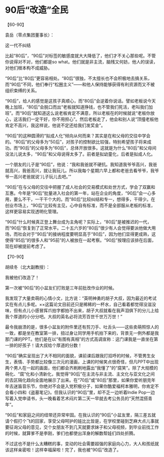 # 90后“改造”全民

【60-90】

袁岳（零点集团董事长）：

这一代不纠结

比起“80后”，“90后”对标签的敏感度就大大降低了，他们才不关心那些呢。不管你说得对不对，他们都是so what。他们就是非主流，脑残又何妨，他人的误读，对他们根本构不成威胁。

“90后”比“80后”更容易相处。“80后”很独，不太擅长也不会积极地去搞关系，而“90后”不同，他们奉行“松圈主义”——和他人保持能够获得有利资源而又不被组织束缚的关系。

“90后”，给人的感觉是这孩子真顺心，而“80后”会逆着你说话。譬如老板说今天晚上加班，“80后”会脱口而出“老板就知道挣钱，也不管我们死活，老叫我们加班”。而“90后”就知道这么说老板肯定不满意，所以老板在的时候就说“老板你放心，这活我们一定干好，你不用担心”。然后老板走了，他会和别人说“顶撞老板他肯定不高兴，我这样说，他说不定还给我们发奖金”。

“90后”的这种圆滑的“拟成人化”倾向从何而来？其实是在和父母的交往中学会的。“80后”的父母多为“50后”，对孩子的控制欲比较强，特别希望孩子将来成功。而“90后”的父母多为“60后”，总体开放很多。这就是为什么“80后”和父母间没法儿说太多，“90后”和父母说得太多了。前者是拟幼童化，后者是拟成人化。

一个朋友的儿子是“90后”，他说：“我和我爸就不硬抗。我知道我爷爷高兴，我爸就高兴，我爸高兴，就让我玩儿。所以我每个星期六早上都和老爸去看爷爷，我爷爷一高兴老爸就说‘儿子玩儿去吧。’”

“90后”在与父母的交往中把握了成人社会的交易模式和处世方式，学会了双赢和互惠。今年是“90后”批量进入社会的第一年，站在企业的角度，“90后”会一心多用，要么不干，一干干个大的。而“80后”比较纠结和专一，想得多，干得少。在创业市场上，“90后”比较有主见，心中自有标准，而不是全部服从老板的标准，这样更容易实现透明化管理。

“90后”什么时候真正登上舞台成为主角呢？实际上，“80后”是被推迟的一代，而“90后”恢复到了正常水平。二十五六岁的“80后”很少有人会觉得要派他做大用场，而社会对于“90后”的接纳程度要明显高于“80后”，因为他们显得更成熟，这使得“85后”的很多人和“95前”的人被放在一起考察。“90后”按理应该排在后面，现在却被提前考虑了。

【70-90】

胡续冬（北大副教授）：

我被他们改造了！

第一次被“90后”的小盆友们打败是三年前批改作业的时候。

我发现了大量卖萌的心情小文，比方说：“英明神勇的胡子大叔，因为最近的考试实在有点儿多呢。××这篇论文目前还只是稀稀的一杯水，自己看着都觉得没滋没味，但有点儿小感冒挥爪拍字都拍不出来，胡子大叔就看在我声泪俱下的分儿上给我个厚道的小分分吧。大叔的英名必将流芳百世千世万万世！”

最令我崩溃的是，很多小盆友的附件里还有剪刀手、吐舌头——这些卖萌照惊人的一致，都是坐在教室第一排，扭过身让同学用手机拍下来的，背景无一例外都是我那门课的PPT。他们是在以“有图有真相”的方式高调宣称：这门课我是一直坐在第一排的好孩子！请大叔给个厚道的分数！

“90后”确实呈现出了大不相同的面貌，课前课后跟我打招呼的时候，不管男生女生，表情、手势都比较像三次元的漫画，上课的时候笑点很奇怪，但凡PPT中出现两个男人在一起的画面，他们都会齐刷刷地露出“我懂了”的“腐笑”。除了大规模的萌化、“腐”化和小清新化，我觉得“90后”在主流与非主流、主文化与亚文化之间的去区隔化趋向全面地展示了出来。在“70后”或“80后”那里，如果你爱听朋克年年去迷笛音乐节，你绝对不会是入党积极分子，如果你酷爱福柯本雅明，你肯定不会看小四和《盗墓笔记》。但我认识的“90后”里，却不乏一边听着Indie Pop一边写着入党申请书，头一晚看着艺术闷片第二天一早就去考公务员的“天然混搭青年”。

“90后”和家庭之间的纽带还异常牢固。在我认识的“90后”小盆友里，隔三差五就请个假打个飞的回家，享受父母呵护的娃比比皆是，在学校里碰到芝麻大点儿事就要征询父母的意见，交个女朋友不到几天就要求妹子和父母视频，到毕业前找工作的时候，就算爹不是李刚，爹们也都使出浑身的解数帮娃们四处折腾。

不过这也不是什么太糟糕的事，变动的社会需要超强的家庭向心力，大人和孩纸就该这样亲密啦！这样幸福屎啦！完了，我也被“90后”改造了。